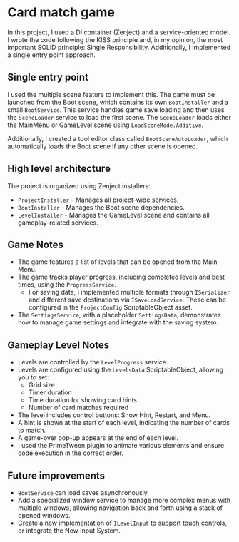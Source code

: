 # Card match game

In this project, I used a DI container (Zenject) and a service-oriented model. I wrote the code following the KISS principle and, in my opinion, the most important SOLID principle: Single Responsibility. Additionally, I implemented a single entry point approach.

## Single entry point
I used the multiple scene feature to implement this. The game must be launched from the Boot scene, which contains its own `BootInstaller` and a small `BootService`. This service handles game save loading and then uses the `SceneLoader` service to load the first scene. The `SceneLoader` loads either the MainMenu or GameLevel scene using `LoadSceneMode.Additive`. 

Additionally, I created a tool editor class called `BootSceneAutoLoader`, which automatically loads the Boot scene if any other scene is opened.

## High level architecture
The project is organized using Zenject installers:

* `ProjectInstaller` - Manages all project-wide services.
* `BootInstaller` - Manages the Boot scene dependencies.
* `LevelInstaller` - Manages the GameLevel scene and contains all gameplay-related services.

## Game Notes
* The game features a list of levels that can be opened from the Main Menu.
* The game tracks player progress, including completed levels and best times, using the `ProgressService`.
  * For saving data, I implemented multiple formats through `ISerializer` and different save destinations via `ISaveLoadService`. These can be configured in the `ProjectConfig` ScriptableObject asset.
* The `SettingsService`, with a placeholder `SettingsData`, demonstrates how to manage game settings and integrate with the saving system.

## Gameplay Level Notes
* Levels are controlled by the `LevelProgress` service.
* Levels are configured using the `LevelsData` ScriptableObject, allowing you to set:
  * Grid size
  * Timer duration
  * Time duration for showing card hints
  * Number of card matches required
* The level includes control buttons: Show Hint, Restart, and Menu.
* A hint is shown at the start of each level, indicating the number of cards to match.
* A game-over pop-up appears at the end of each level.
* I used the PrimeTween plugin to animate various elements and ensure code execution in the correct order.

## Future improvements
* `BootService` can load saves asynchronously.
* Add a specialized window service to manage more complex menus with multiple windows, allowing navigation back and forth using a stack of opened windows.
* Create a new implementation of `ILevelInput` to support touch controls, or integrate the New Input System.
